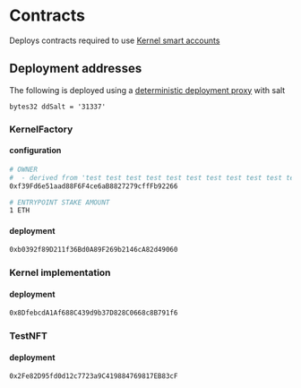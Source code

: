 # Contracts

Deploys contracts required to use [Kernel smart accounts](https://github.com/zerodevapp/kernel)

## Deployment addresses

The following is deployed using a [deterministic deployment proxy](https://github.com/Arachnid/deterministic-deployment-proxy) with salt

 `bytes32 ddSalt = '31337'`

### KernelFactory

#### configuration
```sh
# OWNER
#  - derived from 'test test test test test test test test test test test junk'
0xf39Fd6e51aad88F6F4ce6aB8827279cffFb92266

# ENTRYPOINT STAKE AMOUNT
1 ETH
```

#### deployment
```sh
0xb0392f89D211f36Bd0A89F269b2146cA82d49060
```

### Kernel implementation
#### deployment
```sh
0x8DfebcdA1Af688C439d9b37D828C0668c8B791f6
```

### TestNFT
#### deployment
```sh
0x2Fe82D95fd0d12c7723a9C419884769817EB83cF
```